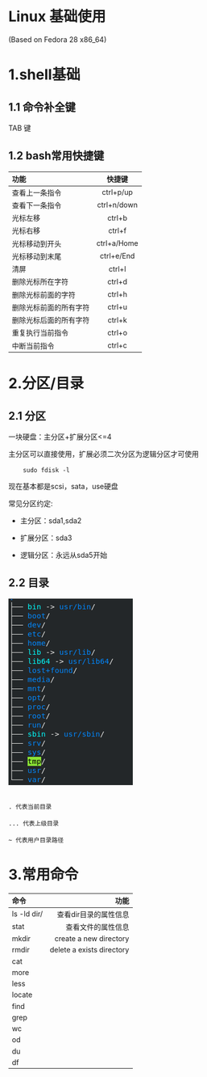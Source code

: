 # Linux 基础使用 #
(Based on Fedora 28 x86_64)

# 1.shell基础 #
## 1.1 命令补全键 ##

TAB 键
## 1.2 bash常用快捷键 ##

|功能|快捷键|
|:--|:--:|
|查看上一条指令| ctrl+p/up|
|查看下一条指令| ctrl+n/down|
|光标左移|ctrl+b|
|光标右移|ctrl+f|
|光标移动到开头|ctrl+a/Home|
|光标移动到末尾|ctrl+e/End|
|清屏|ctrl+l|
|删除光标所在字符|ctrl+d|
|删除光标前面的字符|ctrl+h|
|删除光标前面的所有字符|ctrl+u|
|删除光标后面的所有字符|ctrl+k|
|重复执行当前指令|ctrl+o|
|中断当前指令|ctrl+c|
# 2.分区/目录 #
## 2.1 分区 ##

一块硬盘：主分区+扩展分区<=4

主分区可以直接使用，扩展必须二次分区为逻辑分区才可使用
```shell
    sudo fdisk -l
```
现在基本都是scsi，sata，use硬盘

常见分区约定:

* 主分区：sda1,sda2

* 扩展分区：sda3

* 逻辑分区：永远从sda5开始
## 2.2 目录  ##

![](../images/tree.png)

```shell

. 代表当前目录

... 代表上级目录

~ 代表用户目录路径
```

# 3.常用命令 #
|命令|功能|
|:----|----:|
|ls -ld dir/|查看dir目录的属性信息|
|stat| 查看文件的属性信息 |
|mkdir| create a new directory |
|rmdir| delete a exists directory |
|cat| |
|more| |
|less| |
|locate| |
|find| |
|grep| |
|wc| |
|od| |
|du| |
|df| |

